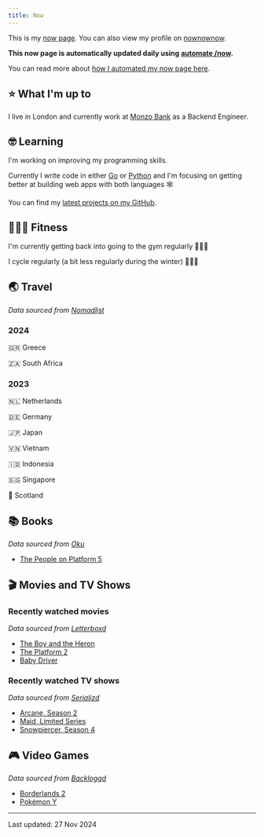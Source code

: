 ```yaml
---
title: Now
---
```


This is my [now page](https://nownownow.com/about). You can also view my profile on [nownownow](https://nownownow.com/p/1M0p).

**This now page is automatically updated daily using [automate /now](https://github.com/skyth3r/automate-now).**

You can read more about [how I automated my now page here](https://akashgoswami.dev/posts/automating-my-now-page/).


## ⭐ What I'm up to

I live in London and currently work at [Monzo Bank](https://monzo.com/) as a Backend Engineer.

## 🤓 Learning

I'm working on improving my programming skills. 

Currently I write code in either [Go](https://go.dev/) or [Python](https://www.python.org/) and I'm focusing on getting better at building web apps with both languages 🕸️

You can find my [latest projects on my GitHub](https://github.com/skyth3r).

## 🤸🏽‍♂️ Fitness

I'm currently getting back into going to the gym regularly 🏋🏽‍♂️

I cycle regularly (a bit less regularly during the winter) 🚴🏽‍♂️

## 🌏 Travel

*Data sourced from [Nomadlist](https://nomadlist.com/)*

### 2024

🇬🇷 Greece

🇿🇦 South Africa

### 2023

🇳🇱 Netherlands

🇩🇪 Germany

🇯🇵 Japan

🇻🇳 Vietnam

🇮🇩 Indonesia

🇸🇬 Singapore

🏴󠁧󠁢󠁳󠁣󠁴󠁿 Scotland

## 📚 Books

*Data sourced from [Oku](https://oku.club/)*

* [The People on Platform 5](https://oku.club/book/the-people-on-platform-5-by-clare-pooley-Rq3BN)

## 🎬 Movies and TV Shows

### Recently watched movies

*Data sourced from [Letterboxd](https://letterboxd.com/)*

* [The Boy and the Heron](https://letterboxd.com/film/the-boy-and-the-heron/)
* [The Platform 2](https://letterboxd.com/film/the-platform-2/)
* [Baby Driver](https://letterboxd.com/film/baby-driver/)

### Recently watched TV shows

*Data sourced from [Serializd](https://www.serializd.com/)*

* [Arcane, Season 2](https://www.serializd.com/show/94605)
* [Maid, Limited Series](https://www.serializd.com/show/111141)
* [Snowpiercer, Season 4](https://www.serializd.com/show/79680)

## 🎮 Video Games

*Data sourced from [Backloggd](https://backloggd.com/)*

* [Borderlands 2](https://backloggd.com/games/borderlands-2/)
* [Pokémon Y](https://backloggd.com/games/pokemon-y/)

---

Last updated: 27 Nov 2024